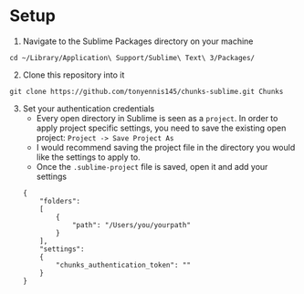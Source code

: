 
# Setup

1. Navigate to the Sublime Packages directory on your machine
```
cd ~/Library/Application\ Support/Sublime\ Text\ 3/Packages/
```

2. Clone this repository into it
```
git clone https://github.com/tonyennis145/chunks-sublime.git Chunks
```

3. Set your authentication credentials
    - Every open directory in Sublime is seen as a `project`. In order to apply project specific settings, you need to save the existing open project: 
    `Project -> Save Project As`
    - I would recommend saving the project file in the directory you would like the settings to apply to.
    - Once the `.sublime-project` file is saved, open it and add your settings
    ```
    {
        "folders":
        [
            {
                "path": "/Users/you/yourpath"
            }
        ],
        "settings":
        {
            "chunks_authentication_token": ""
        }
    }
    ```